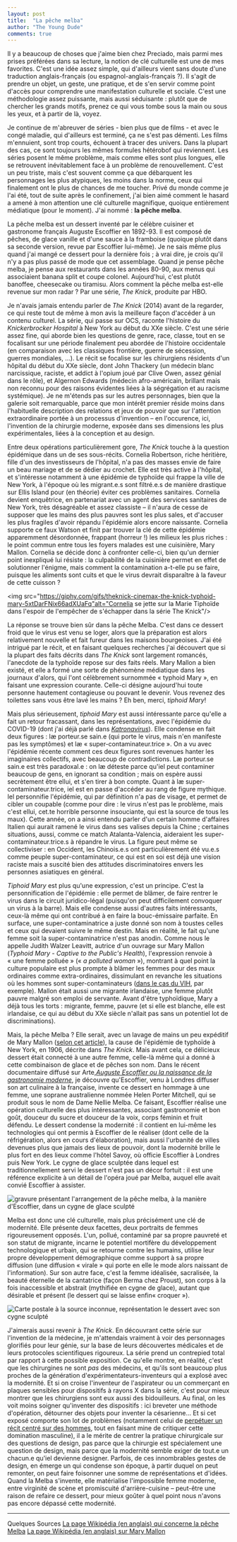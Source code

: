 ```yaml
---
layout: post
title:  "La pêche melba"
author: "The Young Dude"
comments: true
---
```


Il y a beaucoup de choses que j'aime bien chez Preciado, mais parmi mes prises préférées dans sa lecture, la notion de clé culturelle est une de mes favorites. C'est une idée assez simple, qui d'ailleurs vient sans doute d'une traduction anglais-français (ou espagnol-anglais-français ?). Il s'agit de prendre un objet, un geste, une pratique, et de s'en servir comme point d'accès pour comprendre une manifestation culturelle et sociale. C'est une méthodologie assez puissante, mais aussi séduisante : plutôt que de chercher les grands motifs, prenez ce qui vous tombe sous la main ou sous les yeux, et à partir de là, voyez. 

Je continue de m'abreuver de séries - bien plus que de films - et avec le congé maladie, qui d'ailleurs est terminé, ça ne s'est pas démenti. Les films m'ennuient, sont trop courts, échouent à tracer des univers. Dans la plupart des cas, ce sont toujours les mêmes formules hétérobof qui reviennent. Les séries posent le même problème, mais comme elles sont plus longues, elle se retrouvent inévitablement face à un problème de renouvellement. C'est un peu triste, mais c'est souvent comme ça que débarquent les personnages les plus atypiques, les moins dans la norme, ceux qui finalement ont le plus de chances de me toucher. Privé du monde comme je l'ai été, tout de suite après le confinement, j'ai bien aimé comment le hasard a amené à mon attention une clé culturelle magnifique, quoique entièrement médiatique (pour le moment). J'ai nommé : **la pêche melba**.

La pêche melba est un dessert inventé par le célèbre cuisiner et gastronome français Auguste Escoffier en 1892-93. Il est composé de pêches, de glace vanille et d'une sauce à la framboise (quoique plutôt dans sa seconde version, revue par Escoffier lui-même). Je ne sais même plus quand j'ai mangé ce dessert pour la dernière fois ; à vrai dire, je crois qu'il n'y a pas plus passé de mode que cet assemblage. Quand je pense pêche melba, je pense aux restaurants dans les années 80-90, aux menus qui associaient banana split et coupe colonel. Aujourd'hui, c'est plutôt banoffee, cheesecake ou tiramisu. Alors comment la pêche melba est-elle revenue sur mon radar ? Par une série, *The Knick*, produite par HBO. 

Je n'avais jamais entendu parler de *The Knick* (2014) avant de la regarder, ce qui reste tout de même à mon avis la meilleure façon d'accéder à un contenu culturel. La série, qui passe sur OCS, raconte l'histoire du *Knickerbrocker Hospital* à New York au début du XXe siècle. C'est une série assez fine, qui aborde bien les questions de genre, race, classe, tout en se focalisant sur une période finalement peu abordée de l'histoire occidentale (en comparaison avec les classiques frontière, guerre de sécession, guerres mondiales, ...). Le récit se focalise sur les chirurgiens résidents d'un hôpital du début du XXe siècle, dont John Thackery (un médecin blanc narcissique, raciste, et addict à l'opium joué par Clive Owen, assez génial dans le rôle), et Algernon Edwards (médecin afro-américain, brillant mais non reconnu pour des raisons évidentes liées à la ségrégation et au racisme systémique). Je ne m'étends pas sur les autres personnages, bien que la galerie soit remarquable, parce que mon intérêt premier réside moins dans l'habituelle description des relations et jeux de pouvoir que sur l'attention extraordinaire portée à un processus d'invention – en l'occurence, ici, l'invention de la chirurgie moderne, exposée dans ses dimensions les plus expérimentales, liées à la conception et au design.

Entre deux opérations particulièrement gore, *The Knick* touche à la question épidémique dans un de ses sous-récits. Cornelia Robertson, riche héritière, fille d'un des investisseurs de l'hôpital, n'a pas des masses envie de faire un beau mariage et de se dédier au crochet. Elle est très active à l'hôpital, et s'intéresse notamment à une épidémie de typhoïde qui frappe la ville de New York, à l'époque où les migrant.e.s sont filtré.e.s de manière drastique sur Ellis Island pour (en théorie) éviter ces problèmes sanitaires. Cornelia devient enquêtrice, en partenariat avec un agent des services sanitaires de New York, très désagréable et assez classiste – il n'aura de cesse de supposer que les mains des plus pauvres sont les plus sales, et d'accuser les plus fragiles d'avoir répandu l'épidémie alors encore naissante. Cornelia supporte ce faux Watson et finit par trouver la clé de cette épidémie apparemment désordonnée, frappant (horreur !) les milieux les plus riches : le point commun entre tous les foyers malades est une cuisinière, Mary Mallon. Cornelia se décide donc à confronter celle-ci, bien qu'un dernier point inexpliqué lui résiste : la culpabilité de la cuisinière permet en effet de solutionner l'énigme, mais comment la contamination a-t-elle pu se faire, puisque les aliments sont cuits et que le virus devrait disparaître à la faveur de cette cuisson ? 

<img src="https://giphy.com/gifs/theknick-cinemax-the-knick-typhoid-mary-5xtDarFNix66adXUaFq"alt="Cornelia se jette sur la Marie Tiphoïde dans l'espoir de l'empêcher de s'échapper dans la série The Knick"/>

La réponse se trouve bien sûr dans la pêche Melba. C'est dans ce dessert froid que le virus est venu se loger, alors que la préparation est alors relativement nouvelle et fait fureur dans les maisons bourgeoises. J'ai été intrigué par le récit, et en faisant quelques recherches j'ai découvert que si la plupart des faits décrits dans *The Knick* sont largement romancés, l'anecdote de la typhoïde repose sur des faits réels. Mary Mallon a bien existé, et elle a formé une sorte de phénomène médiatique dans les journaux d'alors, qui l'ont célèbrement surnommée &laquo;&nbsp;typhoid Mary&nbsp;&raquo;, en faisant une expression courante. Celle-ci désigne aujourd'hui toute personne hautement contagieuse ou pouvant le devenir. Vous revenez des toilettes sans vous être lavé les mains ? Eh ben, merci, *tiphoid Mary*! 

Mais plus sérieusement, *tiphoid Mary* est aussi intéressante parce qu'elle a fait un retour fracassant, dans les représentations, avec l'épidémie du COVID-19 (dont j'ai déjà parlé dans [*Katronavirus*](https://theyoungdude.github.io/2020-04-29/katronavirus)). Elle condense en fait deux figures : læ porteur.se sain.e (qui porte le virus, mais n'en manifeste pas les symptômes) et læ &laquo;&nbsp;super-contaminateur.trice&nbsp;&raquo;. On a vu avec l'épidémie récente comment ces deux figures sont revenues hanter les imaginaires collectifs, avec beaucoup de contradictions. Læ porteur.se sain.e est très paradoxal.e&nbsp;: on læ déteste parce qu'iel peut contaminer beaucoup de gens, en ignorant sa condition&nbsp;; mais on espère aussi secrètement être ellui, et s'en tirer à bon compte. Quant à læ super-contaminateur.trice, iel est en passe d'accéder au rang de figure mythique. Iel personnifie l'épidémie, qui par définition n'a pas de visage, et permet de cibler un coupable (comme pour dire : le virus n'est pas le problème, mais c'est ellui, cet.te horrible personne insouciante, qui est la source de tous les maux). Cette année, on a ainsi entendu parler d'un certain homme d'affaires Italien qui aurait ramené le virus dans ses valises depuis la Chine ; certaines situations, aussi, comme ce match Atalanta-Valencia, aideraient les super-contaminateur.trice.s à répandre le virus. La figure peut même se collectiviser : en Occident, les Chinois.e.s ont particulièrement été vu.e.s comme peuple super-contaminateur, ce qui est en soi est déjà une vision raciste mais a suscité bien des attitudes discriminatoires envers les personnes asiatiques en général.

*Tiphoid Mary* est plus qu'une expression, c'est un principe. C'est la personnification de l'épidémie : elle permet de blâmer, de faire rentrer le virus dans le circuit juridico-légal (puisqu'on peut difficilement convoquer un virus à la barre). Mais elle condense aussi d'autres faits intéressants, ceux-là même qui ont contribué à en faire la bouc-émissaire parfaite. En surface, une super-contaminatrice a juste donné son nom à toustes celles et ceux qui devaient suivre le même destin. Mais en réalité, le fait qu'une femme soit la super-contaminatrice n'est pas anodin. Comme nous le appelle Judith Walzer Leavitt, autrice d'un ouvrage sur Mary Mallon (*Typhoid Mary - Captive to the Public's Health*), l'expression renvoie à &laquo;&nbsp;une femme polluée&nbsp;&raquo; (&laquo;&nbsp;*a polluted woman*&nbsp;&raquo;), montrant à quel point la culture populaire est plus prompte à blâmer les femmes pour des maux ordinaires comme extra-ordinaires, dissimulant en revanche les situations où les hommes sont super-contaminateurs ([dans le cas du VIH](https://www.ncbi.nlm.nih.gov/pmc/articles/PMC5882769/#CR1), par exemple). Mallon était aussi une migrante irlandaise, une femme plutôt pauvre malgré son emploi de servante. Avant d'être typhoïdique, Mary a déjà tous les torts : migrante, femme, pauvre (et si elle est blanche, elle est irlandaise, ce qui au début du XXe siècle n'allait pas sans un potentiel lot de discriminations).

Mais, la pêche Melba ? Elle serait, avec un lavage de mains un peu expéditif de Mary Mallon ([selon cet article](https://www.thelancet.com/journals/lancet/article/PIIS0140-6736(05)77031-8/fulltext)), la cause de l'épidémie de typhoïde à New York, en 1906, décrite dans *The Knick*. Mais avant cela, ce délicieux dessert était connecté à une autre femme, celle-là même qui a donné à cette combinaison de glace et de pêches son nom. Dans le récent documentaire diffusé sur Arte,[*Auguste Escoffier ou la naissance de la gastronomie moderne*](https://boutique.arte.tv/detail/auguste_escoffier_ou_la_naissance_de_la_gastronomie_moderne), je découvre qu'Escoffier, venu à Londres diffuser son art culinaire à la française, invente ce dessert en hommage à une femme, une soprane australienne nommée Helen Porter Mitchell, qui se produit sous le nom de Dame Nellie Melba. Ce faisant, Escoffier réalise une opération culturelle des plus intéressantes, associant gastronomie et bon goût, douceur du sucre et douceur de la voix, corps féminin et fruit défendu. Le dessert condense la modernité : il contient en lui-même les technologies qui ont permis à Escoffier de le réaliser (dont celle de la réfrigération, alors en cours d'élaboration), mais aussi l'urbanité de villes devenues plus que jamais des lieux de pouvoir, dont la modernité brille le plus fort en des lieux comme l'hôtel Savoy, où officie Escoffier à Londres puis New York. Le cygne de glace sculptée dans lequel est traditionnellement servi le dessert n'est pas un décor fortuit : il est une référence explicite à un détail de l'opéra joué par Melba, auquel elle avait convié Escoffier à assister. 

<img src="https://www.academiedugout.fr/images/20937/948-420/peche-melba-ok3.jpg?poix=50&poiy=50" alt="gravure présentant l'arrangement de la pêche melba, à la manière d'Escoffier, dans un cygne de glace sculpté"/>

Melba est donc une clé culturelle, mais plus précisément une clé de modernité. Elle présente deux facettes, deux portraits de femmes rigoureusement opposés. L'un, pollué, contaminé par sa propre pauvreté et son statut de migrante, incarne le potentiel mortifère du développement technologique et urbain, qui se retourne contre les humains, utilise leur propre développement démographique comme support à sa propre diffusion (une diffusion &laquo;&nbsp;virale&nbsp;&raquo; qui porte en elle le mode alors naissant de l'information). Sur son autre face, c'est la femme idéalisée, sacralisée, la beauté éternelle de la cantatrice (façon Berma chez Proust), son corps à la fois inaccessible et abstrait (mythifiée en cygne de glace), autant que désirable et présent (le dessert qui se laisse enfin&laquo;&nbsp;croquer&nbsp;&raquo;).

<img src="https://3.bp.blogspot.com/-98ZH0GviU-U/VrxnE80dc1I/AAAAAAAADKc/sXiPix35ciI/s320/pchemelba.cigno1.jpg" alt="Carte postale à la source inconnue, représentation le dessert avec son cygne sculpté"/>

J'aimerais aussi revenir à *The Knick*. En découvrant cette série sur l'invention de la médecine, je m'attendais vraiment à voir des personnages glorifiés pour leur génie, sur la base de leurs découvertes médicales et de leurs protocoles scientifiques rigoureux. La série prend un contrepied total par rapport à cette possible exposition. Ce qu'elle montre, en réalité, c'est que les chirurgines ne sont *pas* des médecins, et qu'ils sont beaucoup plus proches de la génération d'expérimentateurs-inventeurs qui a explosé avec la modernité. Et si on croise l'inventeur de l'aspirateur ou un commerçant en plaques sensibles pour dispositifs à rayons X dans la série, c'est pour mieux montrer que les chirurgiens sont eux aussi des bidouilleurs. Au final, on les voit moins soigner qu'inventer des dispositifs : ici breveter une méthode d'opération, détourner des objets pour inventer la césarienne... Et si cet exposé comporte son lot de problèmes (notamment celui de [perpétuer un récit centré sur des hommes](https://www.ladyscience.com/fodder-for-progress-caesarean-patients-in-the-knick/j7yxe04b5frfktmnzl0lkpc82wzckg), tout en faisant mine de critiquer cette domination masculine), il a le mérite de centrer la pratique chirurgicale sur des questions de design, pas parce que la chirurgie est spécialement une question de design, mais parce que la modernité semble exiger de tout.e un chacun.e qu'iel devienne designer. Parfois, de ces innombrables gestes de design, en émerge un qui condense son époque, à partir duquel on peut remonter, on peut faire foisonner une somme de représentations et d'idées. Quand la Melba s'invente, elle matérialise l'impossible femme moderne, entre virginité de scène et promiscuité d'arrière-cuisine – peut-être une raison de refaire ce dessert, pour mieux goûter à quel point nous n'avons pas encore dépassé cette modernité. 

--- 
Quelques Sources
[La page Wikipédia (en anglais) qui concerne la pêche Melba](https://en.wikipedia.org/wiki/Peach_Melba)
[La page Wikipédia (en anglais) sur Mary Mallon](https://en.wikipedia.org/wiki/Mary_Mallon)



